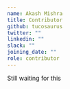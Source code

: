 ```yaml
---
name: Akash Mishra
title: Contributor
github: tucosaurus
twitter: ""
linkedin: ""
slack: ""
joining_date: ""
role: contributor
---
```


Still waiting for this
